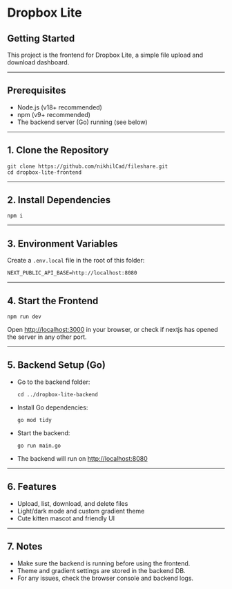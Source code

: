# Dropbox Lite

## Getting Started

This project is the frontend for Dropbox Lite, a simple file upload and download dashboard.

---

## Prerequisites

- Node.js (v18+ recommended)
- npm (v9+ recommended)
- The backend server (Go) running (see below)

---

## 1. Clone the Repository

```
git clone https://github.com/nikhilCad/fileshare.git
cd dropbox-lite-frontend
```

---

## 2. Install Dependencies

```
npm i
```

---

## 3. Environment Variables

Create a `.env.local` file in the root of this folder:

```
NEXT_PUBLIC_API_BASE=http://localhost:8080
```

---

## 4. Start the Frontend

```
npm run dev
```

Open [http://localhost:3000](http://localhost:3000) in your browser, or check if nextjs has opened the server in any other port.

---

## 5. Backend Setup (Go)

- Go to the backend folder:
  ```
  cd ../dropbox-lite-backend
  ```
- Install Go dependencies:
  ```
  go mod tidy
  ```
- Start the backend:
  ```
  go run main.go
  ```
- The backend will run on [http://localhost:8080](http://localhost:8080)

---

## 6. Features

- Upload, list, download, and delete files
- Light/dark mode and custom gradient theme
- Cute kitten mascot and friendly UI

---

## 7. Notes

- Make sure the backend is running before using the frontend.
- Theme and gradient settings are stored in the backend DB.
- For any issues, check the browser console and backend logs.
